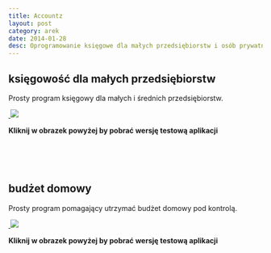 ```yaml
---
title: Accountz
layout: post
category: arek
date: 2014-01-28
desc: Oprogramowanie księgowe dla małych przedsiębiorstw i osób prywatnych.
---
```


księgowość dla małych przedsiębiorstw
----------------------------------------

Prosty program księgowy dla małych i średnich przedsiębiorstw. 

<a href='http://www.accountz.com#oid=1002_1_banner_6' target='_new' >
<img src='https://accountz.myomnistar.com/banner.php?id=6_1002_1' border='0' height='0' width='0' />
<img src='https://accountz.myomnistar.com/admin/images/banner/Business_V3_240x120_1391078144.gif' border='0' />
</a>

**Kliknij w obrazek powyżej by pobrać wersję testową aplikacji**  

<p><br><br><br></p>

budżet domowy
---------------

Prosty program pomagający utrzymać budżet domowy pod kontrolą.

<a href='http://www.accountz.com#oid=1002_1_banner_5' target='_new' >
<img src='https://accountz.myomnistar.com/banner.php?id=5_1002_1' border='0' height='0' width='0' />
<img src='https://accountz.myomnistar.com/admin/images/banner/Home_V3_240x120_1391078119.gif' border='0' />
</a>

**Kliknij w obrazek powyżej by pobrać wersję testową aplikacji** 